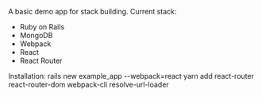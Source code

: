A basic demo app for stack building. Current stack:
* Ruby on Rails
* MongoDB
* Webpack
* React
* React Router

Installation:
rails new example_app --webpack=react
yarn add react-router react-router-dom webpack-cli resolve-url-loader
